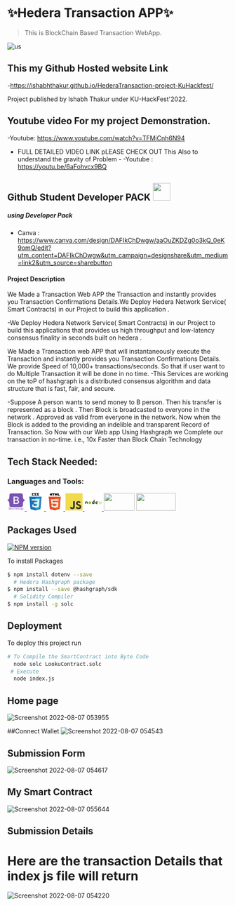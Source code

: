 # ✨Hedera Transaction APP✨


> This is BlockChain Based Transaction WebApp.

![us](https://user-images.githubusercontent.com/82073000/183270971-592f85a1-46e6-4830-9a1f-4c267797c0b9.jpg)


## This my Github Hosted website Link
-https://ishabhthakur.github.io/HederaTransaction-project-KuHackfest/

 Project published by Ishabh Thakur under KU-HackFest'2022.

## Youtube video For my project Demonstration.
-Youtube: https://www.youtube.com/watch?v=TFMjCnh6N94
- FULL DETAILED VIDEO LINK pLEASE CHECK OUT This Also to understand the gravity of Problem -
-Youtube : https://youtu.be/6aFohvcx9BQ

## Github Student Developer PACK <img src="https://user-images.githubusercontent.com/82073000/183271570-aa2e42e6-c7c4-4629-9d95-982464bd1951.png" width = "40" height="40">
 ##### using Developer Pack
- Canva : https://www.canva.com/design/DAFIkChDwgw/aaOuZKDZg0o3kQ_0eK9omQ/edit?utm_content=DAFIkChDwgw&utm_campaign=designshare&utm_medium=link2&utm_source=sharebutton

#### Project Description
We Made a Transaction Web APP the Transaction and instantly provides you Transaction Confirmations Details.We Deploy Hedera Network Service( Smart Contracts) in our Project to build this application .

-We Deploy Hedera Network Service( Smart Contracts) in our Project to build this applications that provides us high throughput and low-latency consensus finality in seconds built on hedera .

We Made a Transaction web APP that will instantaneously execute the Transaction and instantly provides you Transaction Confirmations Details. We provide Speed of 10,000+ transactions/seconds. So that if user want to do Multiple Transaction it will be done in no time.
-This Services are working on the toP of hashgraph is a distributed consensus algorithm and data structure that is fast, fair, and secure.

-Suppose A person wants to send money to B person. Then his transfer is represented as a block . Then Block is broadcasted to everyone in the network . Approved as valid from everyone in the network. Now when the Block is added to the providing an indelible and transparent Record of Transaction. So Now with our Web app Using Hashgraph we Complete our transaction in no-time. i.e., 10x Faster than Block Chain Technology

## Tech Stack Needed:
<h3 align="left">Languages and Tools:</h3>
<p align="left"> <a href="https://getbootstrap.com" target="_blank" rel="noreferrer"> <img src="https://raw.githubusercontent.com/devicons/devicon/master/icons/bootstrap/bootstrap-plain-wordmark.svg" alt="bootstrap" width="40" height="40"/> </a> <a href="https://www.w3schools.com/css/" target="_blank" rel="noreferrer"> <img src="https://raw.githubusercontent.com/devicons/devicon/master/icons/css3/css3-original-wordmark.svg" alt="css3" width="40" height="40"/> </a> <a href="https://www.w3.org/html/" target="_blank" rel="noreferrer"> <img src="https://raw.githubusercontent.com/devicons/devicon/master/icons/html5/html5-original-wordmark.svg" alt="html5" width="40" height="40"/> </a> <a href="https://developer.mozilla.org/en-US/docs/Web/JavaScript" target="_blank" rel="noreferrer"> <img src="https://raw.githubusercontent.com/devicons/devicon/master/icons/javascript/javascript-original.svg" alt="javascript" width="40" height="40"/> </a> <a href="https://nodejs.org" target="_blank" rel="noreferrer"> <img src="https://raw.githubusercontent.com/devicons/devicon/master/icons/nodejs/nodejs-original-wordmark.svg" alt="nodejs" width="40" height="40"/> </a> <img src="https://user-images.githubusercontent.com/82073000/183271359-ac65e36f-4238-46f9-bb78-642eca4f4447.png" width="70" height="40"> <img src="https://user-images.githubusercontent.com/82073000/183271399-07c02a2b-f0ba-4d30-ae46-ec47c01bcc06.png" width="90" height="40"></p>

## Packages Used
[![NPM version](https://img.shields.io/npm/v/dotenv.svg?style=flat-square)](https://www.npmjs.com/package/dotenv)

To install Packages

```bash
$ npm install dotenv --save
  # Hedera Hashgraph package
$ npm install --save @hashgraph/sdk
  # Solidity Compiler
$ npm install -g solc
```
## Deployment

To deploy this project run

```bash
# To Compile the SmartContract into Byte Code
  node solc LookuContract.solc
 # Execute 
  node index.js
```






## Home page
![Screenshot 2022-08-07 053955](https://user-images.githubusercontent.com/82073000/183270126-04e96c51-ed43-48b7-8035-e6d5b126e223.jpg)



##Connect Wallet
![Screenshot 2022-08-07 054543](https://user-images.githubusercontent.com/82073000/183270144-11f710e2-7723-4601-b56c-3d4d0a61d2fb.jpg)




## Submission Form
![Screenshot 2022-08-07 054617](https://user-images.githubusercontent.com/82073000/183270151-36022ee3-571a-44b9-8aab-08a4274cc221.jpg)



## My Smart Contract
![Screenshot 2022-08-07 055644](https://user-images.githubusercontent.com/82073000/183270176-291c5765-fe9a-433a-a1f4-424dd740996f.jpg)

## Submission Details
# Here are the transaction Details that index js file will return

![Screenshot 2022-08-07 054220](https://user-images.githubusercontent.com/82073000/183270248-dbba874e-fe77-435d-ad69-424ed7237acf.jpg)






